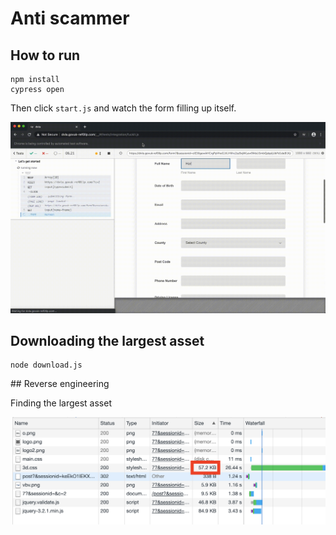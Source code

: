 # Anti scammer

## How to run

```
npm install
cypress open
```

Then click `start.js` and watch the form filling up itself.

![demo](./images/demo.gif "Demo")

## Downloading the largest asset

```
node download.js
```

## Reverse engineering

Finding the largest asset

![largest](./images/largest.png "Largest assets")